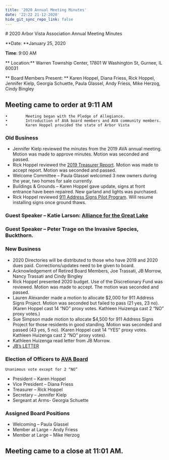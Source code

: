 ```yaml
---
title: '2020 Annual Meeting Minutes'
date: '22:22 21-12-2020'
hide_git_sync_repo_link: false
---
```


<link id="linkstyle" rel='stylesheet' href='/css/ava.css'/>
# 2020 Arbor Vista Association Annual Meeting Minutes 

 **Date:  **January 25, 2020

**Time**: 9:00 AM

** Location:**  Warren Township Center, 17801 W Washington St, Gurnee, IL 60031

** Board Members Present: ** Karen Hoppel, Diana Friess, Rick Hoppel, Jennifer Kielp, Georgia Schuette, Paula Glassel, Andy Friess, Mike Herzog, Cindy Bingley


##  Meeting came to order at 9:11 AM
    •        Meeting began with the Pledge of Allegiance.
    •        Introduction of AVA board members and AVA community members.
    •        Karen Hoppel provided the state of Arbor Vista

### Old Business
- Jennifer Kielp reviewed the minutes from the 2019 AVA annual meeting.  Motion was made to approve minutes.  Motion was seconded and passed.
- Rick Hoppel reviewed the [2019 Treasurer Report](https://arborvista.org/docs/2020-annual-meeting-treasurer-report).  Motion was made to accept report.  Motion was seconded and passed.
- Welcome Committee – Paula Glassel welcomed 3 new owners during the year, two homes for sale currently.
- Buildings & Grounds – Karen Hoppel gave update, signs at front entrance have been repaired.  New garland and lights was purchased.
- Rick Hoppel reviewed [911 Address Signs Pilot Program](https://arborvista.org/projects/av-911-signs). Will resume installing signs once ground thaws.

### Guest Speaker – Katie Larson: [Alliance for the Great Lake](https://greatlakes.org/)

### Guest Speaker – Peter Trage on the Invasive Species, Buckthorn.

### New Business
- 2020 Directories will be distributed to those who have 2019 and 2020 dues paid.  Corrections/updates need to be given to board.
- Acknowledgement of Retired Board Members, Joe Trassati, JB Morrow, Nancy Trassati and Cindy Bingley
- Rick Hoppel presented 2020 budget.  Use of the Discretionary Fund was reviewed. Motion was made to accept. The motion was seconded and passed.
- Lauren Alexander made a motion to allocate $2,000 for 911 Address Signs Project.  Motion was seconded but failed to pass (21 yes, 23 no). (Karen Hoppel cast 14 “NO” proxy votes. Kathleen Huizenga cast 2 “NO” proxy votes.)
- Sue Simpson made motion to allocate $4,500 for 911 Address Signs Project for those residents  in good standing.  Motion was seconded and passed (43 yes, 5 no). (Karen Hoppel cast 14 “YES” proxy votes. Kathleen Huizenga cast 2 “NO” proxy votes).
- Kathleen Huizenga read letter from JB Morrow. 
- [JB’s LETTER](https://files.hoppel.us/arborvista/Meetings/2020/JB_letter_to_AVA.pdf)

### Election of Officers  to [AVA Board](https://arborvista.org/%20ava%20board/ava%20board)

    Unanimous vote except for 2 “NO” 

*   President – Karen Hoppel
*   Vice President – Diana Friess
*   Treasurer – Rick Hoppel
*   Secretary – Jennifer Kielp
*   Sergeant at Arms- Georgia Schuette

### Assigned Board Positions

*   Welcoming – Paula Glassel
*   Member at Large – Andy Friess
*   Member at Large – Mike Herzog


## Meeting came to a close at 11:01 AM.
